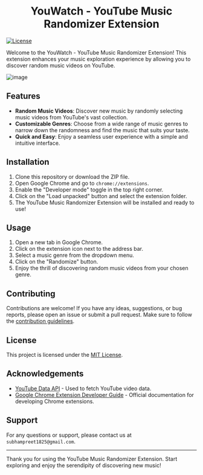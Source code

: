 <h1 align="center">YouWatch - YouTube Music Randomizer Extension</h1>

[![License](https://img.shields.io/badge/license-MIT-blue.svg)](LICENSE)

Welcome to the YouWatch - YouTube Music Randomizer Extension! This extension enhances your music exploration experience by allowing you to discover random music videos on YouTube.

![image](https://github.com/Subhampreet/YouTube-Random-Extension/assets/61475220/1053470f-f475-4b6b-80e7-51aedfdd13e7)

## Features

- **Random Music Videos**: Discover new music by randomly selecting music videos from YouTube's vast collection.
- **Customizable Genres**: Choose from a wide range of music genres to narrow down the randomness and find the music that suits your taste.
- **Quick and Easy**: Enjoy a seamless user experience with a simple and intuitive interface.

## Installation

1. Clone this repository or download the ZIP file.
2. Open Google Chrome and go to `chrome://extensions`.
3. Enable the "Developer mode" toggle in the top right corner.
4. Click on the "Load unpacked" button and select the extension folder.
5. The YouTube Music Randomizer Extension will be installed and ready to use!

## Usage

1. Open a new tab in Google Chrome.
2. Click on the extension icon next to the address bar.
3. Select a music genre from the dropdown menu.
4. Click on the "Randomize" button.
5. Enjoy the thrill of discovering random music videos from your chosen genre.

## Contributing

Contributions are welcome! If you have any ideas, suggestions, or bug reports, please open an issue or submit a pull request. Make sure to follow the [contribution guidelines](CONTRIBUTING.md).

## License

This project is licensed under the [MIT License](LICENSE).

## Acknowledgements

- [YouTube Data API](https://developers.google.com/youtube/v3) - Used to fetch YouTube video data.
- [Google Chrome Extension Developer Guide](https://developer.chrome.com/docs/extensions) - Official documentation for developing Chrome extensions.

## Support

For any questions or support, please contact us at `subhampreet1825@gmail.com`.

---

Thank you for using the YouTube Music Randomizer Extension. Start exploring and enjoy the serendipity of discovering new music!
